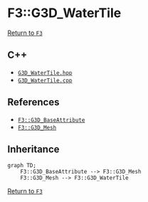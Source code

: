 # F3::G3D_WaterTile

[Return to `F3`](/docs/F3.md)

## C++

- [`G3D_WaterTile.hpp`](/c++/include/G3D_WaterTile.hpp)
- [`G3D_WaterTile.cpp`](/c++/source/G3D_WaterTile.cpp)

## References

- [`F3::G3D_BaseAttribute`](/docs/F3/G3D_BaseAttribute.md)
- [`F3::G3D_Mesh`](/docs/F3/G3D_Mesh.md)

## Inheritance

```mermaid
graph TD;
    F3::G3D_BaseAttribute --> F3::G3D_Mesh
    F3::G3D_Mesh --> F3::G3D_WaterTile
```

[Return to `F3`](/docs/F3.md)